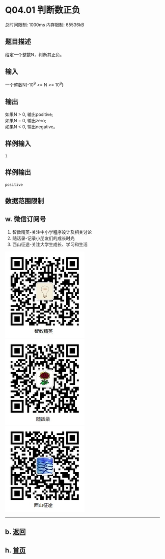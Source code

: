 # Q04.01 判断数正负

总时间限制: 1000ms 内存限制: 65536kB

## 题目描述

给定一个整数N，判断其正负。

## 输入

一个整数N(-10<sup>9</sup> <= N <= 10<sup>9</sup>)

## 输出   

如果N > 0, 输出positive;   
如果N = 0, 输出zero;   
如果N < 0, 输出negative。

## 样例输入

    1

## 样例输出

    positive

## 数据范围限制

## w. 微信订阅号

1. 智数精英-关注中小学程序设计及相关讨论
2. 随话录-记录小朋友们的成长时光
2. 西山征途-关注大学生成长、学习和生活

![欢迎关注“智数精英”订阅号](../../assets/me/img/idea8.jpg)
![欢迎关注“随话录”订阅号](../../assets/me/img/shl8.jpg)
![欢迎关注“西山征途”订阅号](../../assets/me/img/xszt8.jpg)

----------

## b. [返回](../)
    
## h. [首页](../../)

